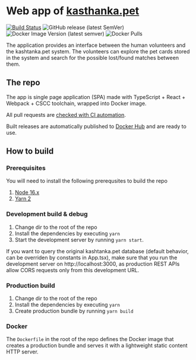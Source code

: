 # Web app of [kasthanka.pet](https://kashtanka.pet)

[![Build Status](https://drone.k8s.grechka.family/api/badges/LostPetInitiative/WebApp/status.svg)](https://drone.k8s.grechka.family/LostPetInitiative/WebApp)
![GitHub release (latest SemVer)](https://img.shields.io/github/v/release/LostPetInitiative/WebApp?sort=semver)
![Docker Image Version (latest semver)](https://img.shields.io/docker/v/lostpetinitiative/kashtanka-web-app?label=docker%20image&sort=semver)
![Docker Pulls](https://img.shields.io/docker/pulls/lostpetinitiative/kashtanka-web-app)

The application provides an interface between the human volunteers and the kashtanka.pet system. The volunteers can explore the pet cards stored in the system and search for the possible lost/found matches between them.

## The repo

The app is single page application (SPA) made with TypeScript + React + Webpack + CSCC toolchain, wrapped into Docker image.

All pull requests are [checked with CI automation](https://drone.k8s.grechka.family/LostPetInitiative/WebApp).

Built releases are automatically published to [Docker Hub](https://hub.docker.com/repository/docker/lostpetinitiative/kashtanka-web-app) and are ready to use.

## How to build

### Prerequisites
You will need to install the following prerequsites to build the repo
1. [Node 16.x](https://nodejs.org/)
2. [Yarn 2](https://yarnpkg.com/)

### Development build & debug
1. Change dir to the root of the repo
2. Install the dependencies by executing `yarn`
3. Start the development server by running `yarn start`.

If you want to query the original kashtanka.pet database (default behavior, can be overriden by constants in App.tsx), make sure that you run the development server on http://localhost:3000, as production REST APIs allow CORS requests only from this development URL.

### Production build
1. Change dir to the root of the repo
2. Install the dependencies by executing `yarn`
3. Create production bundle by running `yarn build`

### Docker
The `Dockerfile` in the root of the repo defines the Docker image that creates a production bundle and serves it with a lightweight static content HTTP server.
